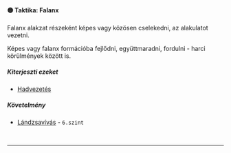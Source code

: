 #### 🟡 Taktika: Falanx

Falanx alakzat részeként képes vagy közösen cselekedni, az alakulatot vezetni.

Képes vagy falanx formációba fejlődni, együttmaradni, fordulni - harci körülmények között is.

##### Kiterjeszti ezeket

- [Hadvezetés](../kepzettsegek/hadvezetes.md)

##### Követelmény

- [Lándzsavívás](../kepzettsegek/harcmodor.md) - `6.szint`

<br />

---
